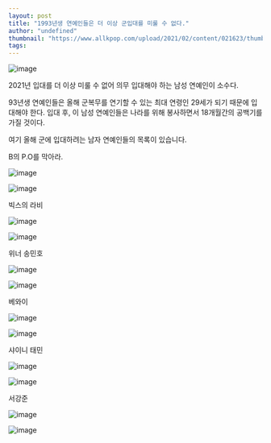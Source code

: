 ```yaml
---
layout: post
title: "1993년생 연예인들은 더 이상 군입대를 미룰 수 없다."
author: "undefined"
thumbnail: "https://www.allkpop.com/upload/2021/02/content/021623/thumb/1612301005-image.png"
tags: 
---
```



![image](https://www.allkpop.com/upload/2021/02/content/021623/1612301005-image.png)

2021년 입대를 더 이상 미룰 수 없어 의무 입대해야 하는 남성 연예인이 소수다.

93년생 연예인들은 올해 군복무를 연기할 수 있는 최대 연령인 29세가 되기 때문에 입대해야 한다. 입대 후, 이 남성 연예인들은 나라를 위해 봉사하면서 18개월간의 공백기를 가질 것이다.

여기 올해 군에 입대하려는 남자 연예인들의 목록이 있습니다.

B의 P.O를 막아라.

![image](https://www.allkpop.com/upload/2021/02/content/021634/1612301687-image.png)

![image](https://www.allkpop.com/upload/2021/02/content/021634/1612301693-image.png)

빅스의 라비

![image](https://www.allkpop.com/upload/2021/02/content/021635/1612301715-image.png)

![image](https://www.allkpop.com/upload/2021/02/content/021635/1612301728-image.png)

위너 송민호

![image](https://www.allkpop.com/upload/2021/02/content/021635/1612301747-image.png)

![image](https://www.allkpop.com/upload/2021/02/content/021636/1612301761-image.png)

베와이

![image](https://www.allkpop.com/upload/2021/02/content/021636/1612301784-image.png)

![image](https://www.allkpop.com/upload/2021/02/content/021636/1612301792-image.png)

샤이니 태민

![image](https://www.allkpop.com/upload/2021/02/content/021636/1612301810-image.png)

![image](https://www.allkpop.com/upload/2021/02/content/021636/1612301819-image.png)

서강준

![image](https://www.allkpop.com/upload/2021/02/content/021637/1612301836-image.png)

![image](https://www.allkpop.com/upload/2021/02/content/021637/1612301847-image.png)